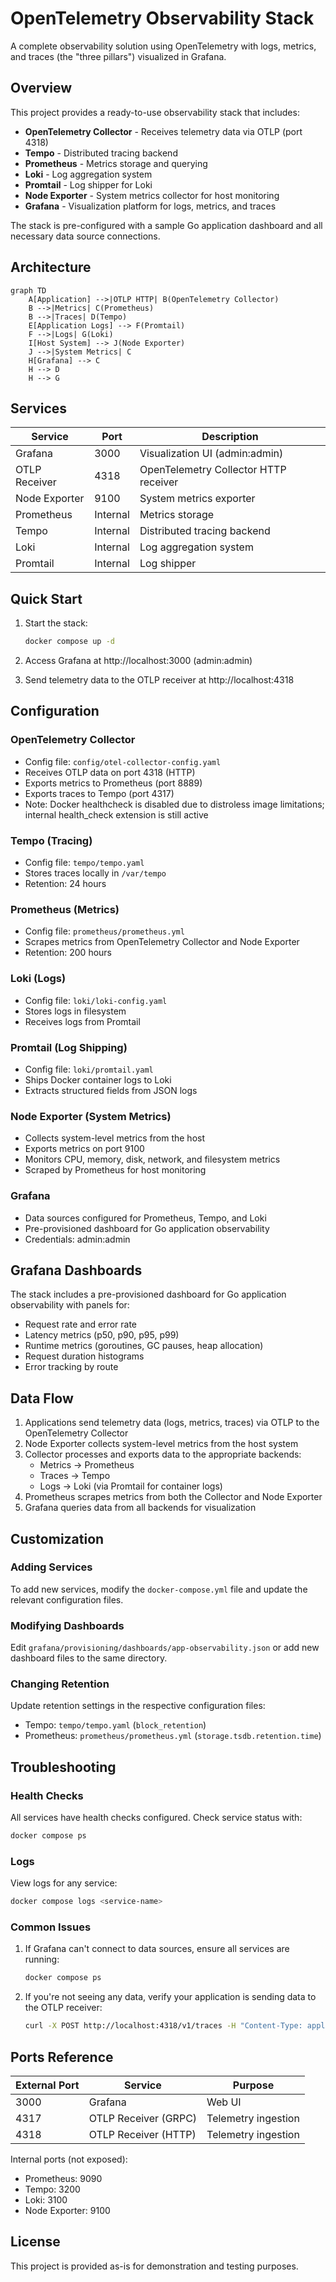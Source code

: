 # OpenTelemetry Observability Stack

A complete observability solution using OpenTelemetry with logs, metrics, and traces (the "three pillars") visualized in
Grafana.

## Overview

This project provides a ready-to-use observability stack that includes:

- **OpenTelemetry Collector** - Receives telemetry data via OTLP (port 4318)
- **Tempo** - Distributed tracing backend
- **Prometheus** - Metrics storage and querying
- **Loki** - Log aggregation system
- **Promtail** - Log shipper for Loki
- **Node Exporter** - System metrics collector for host monitoring
- **Grafana** - Visualization platform for logs, metrics, and traces

The stack is pre-configured with a sample Go application dashboard and all necessary data source connections.

## Architecture

```mermaid
graph TD
    A[Application] -->|OTLP HTTP| B(OpenTelemetry Collector)
    B -->|Metrics| C(Prometheus)
    B -->|Traces| D(Tempo)
    E[Application Logs] --> F(Promtail)
    F -->|Logs| G(Loki)
    I[Host System] --> J(Node Exporter)
    J -->|System Metrics| C
    H[Grafana] --> C
    H --> D
    H --> G
```

## Services

| Service       | Port     | Description                           |
|---------------|----------|---------------------------------------|
| Grafana       | 3000     | Visualization UI (admin:admin)        |
| OTLP Receiver | 4318     | OpenTelemetry Collector HTTP receiver |
| Node Exporter | 9100     | System metrics exporter               |
| Prometheus    | Internal | Metrics storage                       |
| Tempo         | Internal | Distributed tracing backend           |
| Loki          | Internal | Log aggregation system                |
| Promtail      | Internal | Log shipper                           |

## Quick Start

1. Start the stack:
   ```bash
   docker compose up -d
   ```

2. Access Grafana at http://localhost:3000 (admin:admin)

3. Send telemetry data to the OTLP receiver at http://localhost:4318

## Configuration

### OpenTelemetry Collector

- Config file: `config/otel-collector-config.yaml`
- Receives OTLP data on port 4318 (HTTP)
- Exports metrics to Prometheus (port 8889)
- Exports traces to Tempo (port 4317)
- Note: Docker healthcheck is disabled due to distroless image limitations; internal health_check extension is still
  active

### Tempo (Tracing)

- Config file: `tempo/tempo.yaml`
- Stores traces locally in `/var/tempo`
- Retention: 24 hours

### Prometheus (Metrics)

- Config file: `prometheus/prometheus.yml`
- Scrapes metrics from OpenTelemetry Collector and Node Exporter
- Retention: 200 hours

### Loki (Logs)

- Config file: `loki/loki-config.yaml`
- Stores logs in filesystem
- Receives logs from Promtail

### Promtail (Log Shipping)

- Config file: `loki/promtail.yaml`
- Ships Docker container logs to Loki
- Extracts structured fields from JSON logs

### Node Exporter (System Metrics)

- Collects system-level metrics from the host
- Exports metrics on port 9100
- Monitors CPU, memory, disk, network, and filesystem metrics
- Scraped by Prometheus for host monitoring

### Grafana

- Data sources configured for Prometheus, Tempo, and Loki
- Pre-provisioned dashboard for Go application observability
- Credentials: admin:admin

## Grafana Dashboards

The stack includes a pre-provisioned dashboard for Go application observability with panels for:

- Request rate and error rate
- Latency metrics (p50, p90, p95, p99)
- Runtime metrics (goroutines, GC pauses, heap allocation)
- Request duration histograms
- Error tracking by route

## Data Flow

1. Applications send telemetry data (logs, metrics, traces) via OTLP to the OpenTelemetry Collector
2. Node Exporter collects system-level metrics from the host system
3. Collector processes and exports data to the appropriate backends:
    - Metrics → Prometheus
    - Traces → Tempo
    - Logs → Loki (via Promtail for container logs)
4. Prometheus scrapes metrics from both the Collector and Node Exporter
5. Grafana queries data from all backends for visualization

## Customization

### Adding Services

To add new services, modify the `docker-compose.yml` file and update the relevant configuration files.

### Modifying Dashboards

Edit `grafana/provisioning/dashboards/app-observability.json` or add new dashboard files to the same directory.

### Changing Retention

Update retention settings in the respective configuration files:

- Tempo: `tempo/tempo.yaml` (`block_retention`)
- Prometheus: `prometheus/prometheus.yml` (`storage.tsdb.retention.time`)

## Troubleshooting

### Health Checks

All services have health checks configured. Check service status with:

```bash
docker compose ps
```

### Logs

View logs for any service:

```bash
docker compose logs <service-name>
```

### Common Issues

1. If Grafana can't connect to data sources, ensure all services are running:
   ```bash
   docker compose ps
   ```

2. If you're not seeing any data, verify your application is sending data to the OTLP receiver:
   ```bash
   curl -X POST http://localhost:4318/v1/traces -H "Content-Type: application/json" -d '{}'
   ```

## Ports Reference

| External Port | Service              | Purpose             |
|---------------|----------------------|---------------------|
| 3000          | Grafana              | Web UI              |
| 4317          | OTLP Receiver (GRPC) | Telemetry ingestion |
| 4318          | OTLP Receiver (HTTP) | Telemetry ingestion |

Internal ports (not exposed):

- Prometheus: 9090
- Tempo: 3200
- Loki: 3100
- Node Exporter: 9100

## License

This project is provided as-is for demonstration and testing purposes.